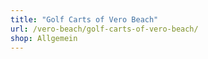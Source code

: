 ```yaml
---
title: "Golf Carts of Vero Beach"
url: /vero-beach/golf-carts-of-vero-beach/
shop: Allgemein
---
```

